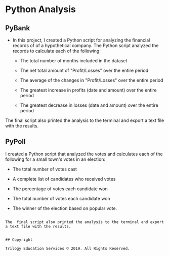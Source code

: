 # Python Analysis  




## PyBank



* In this project, I created  a Python script for analyzing the financial records of of a hypothetical company. 
The Python script analyzed the records to calculate each of the following:

  * The total number of months included in the dataset

  * The net total amount of "Profit/Losses" over the entire period

  * The average of the changes in "Profit/Losses" over the entire period

  * The greatest increase in profits (date and amount) over the entire period

  * The greatest decrease in losses (date and amount) over the entire period

The  final script also printed the analysis to the terminal and export a text file with the results.
 

## PyPoll


I created a Python script that analyzed the votes and calculates each of the following for a small town's votes in an election:

  * The total number of votes cast

  * A complete list of candidates who received votes

  * The percentage of votes each candidate won

  * The total number of votes each candidate won

  * The winner of the election based on popular vote.


  ```

The  final script also printed the analysis to the terminal and export a text file with the results.


## Copyright

Trilogy Education Services © 2019. All Rights Reserved.
